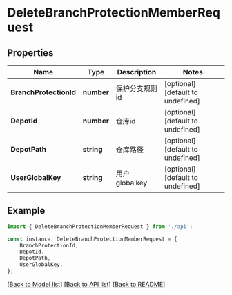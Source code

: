 # DeleteBranchProtectionMemberRequest


## Properties

Name | Type | Description | Notes
------------ | ------------- | ------------- | -------------
**BranchProtectionId** | **number** | 保护分支规则id | [optional] [default to undefined]
**DepotId** | **number** | 仓库id | [optional] [default to undefined]
**DepotPath** | **string** | 仓库路径 | [optional] [default to undefined]
**UserGlobalKey** | **string** | 用户globalkey | [optional] [default to undefined]

## Example

```typescript
import { DeleteBranchProtectionMemberRequest } from './api';

const instance: DeleteBranchProtectionMemberRequest = {
    BranchProtectionId,
    DepotId,
    DepotPath,
    UserGlobalKey,
};
```

[[Back to Model list]](../README.md#documentation-for-models) [[Back to API list]](../README.md#documentation-for-api-endpoints) [[Back to README]](../README.md)
